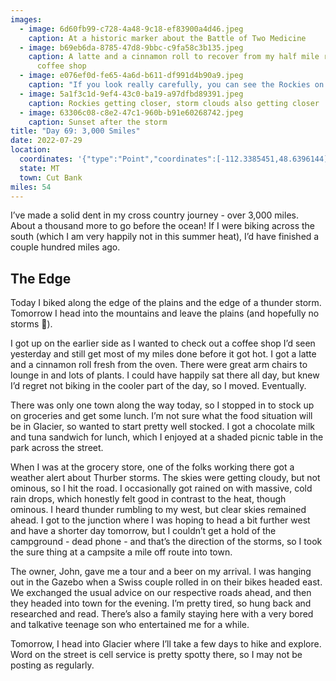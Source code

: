 ```yaml
---
images:
  - image: 6d60fb99-c728-4a48-9c18-ef83900a4d46.jpeg
    caption: At a historic marker about the Battle of Two Medicine
  - image: b69eb6da-8785-47d8-9bbc-c9fa58c3b135.jpeg
    caption: A latte and a cinnamon roll to recover from my half mile ride to the
      coffee shop
  - image: e076ef0d-fe65-4a6d-b611-df991d4b90a9.jpeg
    caption: "If you look really carefully, you can see the Rockies on the horizon "
  - image: 5a1f3c1d-9ef4-43c0-ba19-a97dfbd89391.jpeg
    caption: Rockies getting closer, storm clouds also getting closer
  - image: 63306c08-c8e2-47c1-960b-b91e60268742.jpeg
    caption: Sunset after the storm
title: "Day 69: 3,000 Smiles"
date: 2022-07-29
location:
  coordinates: '{"type":"Point","coordinates":[-112.3385451,48.6396144]}'
  state: MT
  town: Cut Bank
miles: 54
---
```

I’ve made a solid dent in my cross country journey - over 3,000 miles. About a thousand more to go before the ocean! If I were biking across the south (which I am very happily not in this summer heat), I’d have finished a couple hundred miles ago. 

## The Edge

Today I biked along the edge of the plains and the edge of a thunder storm. Tomorrow I head into the mountains and leave the plains (and hopefully no storms 🤞). 

I got up on the earlier side as I wanted to check out a coffee shop I’d seen yesterday and still get most of my miles done before it got hot. I got a latte and a cinnamon roll fresh from the oven. There were great arm chairs to lounge in and lots of plants. I could have happily sat there all day, but knew I’d regret not biking in the cooler part of the day, so I moved. Eventually. 

There was only one town along the way today, so I stopped in to stock up on groceries and get some lunch. I’m not sure what the food situation will be in Glacier, so wanted to start pretty well stocked. I got a chocolate milk and tuna sandwich for lunch, which I enjoyed at a shaded picnic table in the park across the street. 

When I was at the grocery store, one of the folks working there got a weather alert about Thurber storms. The skies were getting cloudy, but not ominous, so I hit the road. I occasionally got rained on with massive, cold rain drops, which honestly felt good in contrast to the heat, though ominous. I heard thunder rumbling to my west, but clear skies remained ahead. I got to the junction where I was hoping to head a bit further west and have a shorter day tomorrow, but I couldn’t get a hold of the campground - dead phone - and that’s the direction of the storms, so I took the sure thing at a campsite a mile off route into town. 

The owner, John, gave me a tour and a beer on my arrival. I was hanging out in the Gazebo when a Swiss couple rolled in on their bikes headed east. We exchanged the usual advice on our respective roads ahead, and then they headed into town for the evening. I’m pretty tired, so hung back and researched and read. There’s also a family staying here with a very bored and talkative teenage son who entertained me for a while. 

Tomorrow, I head into Glacier where I’ll take a few days to hike and explore. Word on the street is cell service is pretty spotty there, so I may not be posting as regularly. 